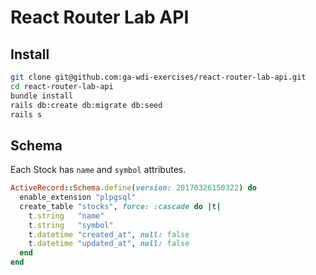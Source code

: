# React Router Lab API

## Install

```bash
git clone git@github.com:ga-wdi-exercises/react-router-lab-api.git
cd react-router-lab-api
bundle install
rails db:create db:migrate db:seed
rails s
```

## Schema

Each Stock has `name` and `symbol` attributes.

```rb
ActiveRecord::Schema.define(version: 20170326150322) do
  enable_extension "plpgsql"
  create_table "stocks", force: :cascade do |t|
    t.string   "name"
    t.string   "symbol"
    t.datetime "created_at", null: false
    t.datetime "updated_at", null: false
  end
end
```
